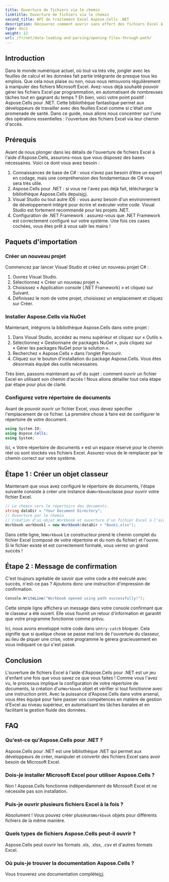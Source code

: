 ```yaml
---
title: Ouverture de fichiers via le chemin
linktitle: Ouverture de fichiers via le chemin
second_title: API de traitement Excel Aspose.Cells .NET
description: Découvrez comment ouvrir sans effort des fichiers Excel à l'aide d'Aspose.Cells pour .NET avec ce guide détaillé étape par étape.
type: docs
weight: 12
url: /fr/net/data-loading-and-parsing/opening-files-through-path/
---
```

## Introduction
Dans le monde numérique actuel, où tout va très vite, jongler avec les feuilles de calcul et les données fait partie intégrante de presque tous les emplois. Que cela nous plaise ou non, nous nous retrouvons régulièrement à manipuler des fichiers Microsoft Excel. Avez-vous déjà souhaité pouvoir gérer les fichiers Excel par programmation, en automatisant de nombreuses tâches tout en gagnant du temps ? Eh bien, voici votre point positif : Aspose.Cells pour .NET. Cette bibliothèque fantastique permet aux développeurs de travailler avec des feuilles Excel comme si c'était une promenade de santé. Dans ce guide, nous allons nous concentrer sur l'une des opérations essentielles : l'ouverture des fichiers Excel via leur chemin d'accès.
## Prérequis
 
Avant de nous plonger dans les détails de l'ouverture de fichiers Excel à l'aide d'Aspose.Cells, assurons-nous que vous disposez des bases nécessaires. Voici ce dont vous avez besoin :
1. Connaissances de base de C# : vous n’avez pas besoin d’être un expert en codage, mais une compréhension des fondamentaux de C# vous sera très utile.
2.  Aspose.Cells pour .NET : si vous ne l'avez pas déjà fait, téléchargez la bibliothèque Aspose.Cells depuis[ici](https://releases.aspose.com/cells/net/).
3. Visual Studio ou tout autre IDE : vous aurez besoin d'un environnement de développement intégré pour écrire et exécuter votre code. Visual Studio est fortement recommandé pour les projets .NET.
4. Configuration de .NET Framework : assurez-vous que .NET Framework est correctement configuré sur votre système.
Une fois ces cases cochées, vous êtes prêt à vous salir les mains !
## Paquets d'importation
### Créer un nouveau projet
Commencez par lancer Visual Studio et créez un nouveau projet C# :
1. Ouvrez Visual Studio.
2. Sélectionnez « Créer un nouveau projet ».
3. Choisissez « Application console (.NET Framework) » et cliquez sur Suivant.
4. Définissez le nom de votre projet, choisissez un emplacement et cliquez sur Créer.
### Installer Aspose.Cells via NuGet
Maintenant, intégrons la bibliothèque Aspose.Cells dans votre projet :
1. Dans Visual Studio, accédez au menu supérieur et cliquez sur « Outils ».
2. Sélectionnez « Gestionnaire de packages NuGet », puis cliquez sur « Gérer les packages NuGet pour la solution ».
3. Recherchez « Aspose.Cells » dans l’onglet Parcourir.
4. Cliquez sur le bouton d'installation du package Aspose.Cells. 
Vous êtes désormais équipé des outils nécessaires.

Très bien, passons maintenant au vif du sujet : comment ouvrir un fichier Excel en utilisant son chemin d'accès ! Nous allons détailler tout cela étape par étape pour plus de clarté.
### Configurez votre répertoire de documents
Avant de pouvoir ouvrir un fichier Excel, vous devez spécifier l'emplacement de ce fichier. La première chose à faire est de configurer le répertoire de votre document.

```csharp
using System.IO;
using Aspose.Cells;
using System;
```

Ici, « Votre répertoire de documents » est un espace réservé pour le chemin réel où sont stockés vos fichiers Excel. Assurez-vous de le remplacer par le chemin correct sur votre système. 
## Étape 1 : Créer un objet classeur 
 Maintenant que vous avez configuré le répertoire de documents, l'étape suivante consiste à créer une instance du`Workbook`classe pour ouvrir votre fichier Excel.

```csharp
// Le chemin vers le répertoire des documents.
string dataDir = "Your Document Directory";
// Ouverture par le chemin
// Création d'un objet Workbook et ouverture d'un fichier Excel à l'aide de son chemin d'accès
Workbook workbook1 = new Workbook(dataDir + "Book1.xlsx");
```

 Dans cette ligne, le`Workbook` Le constructeur prend le chemin complet du fichier Excel (composé de votre répertoire et du nom du fichier) et l'ouvre. Si le fichier existe et est correctement formaté, vous verrez un grand succès !
## Étape 2 : Message de confirmation
C'est toujours agréable de savoir que votre code a été exécuté avec succès, n'est-ce pas ? Ajoutons donc une instruction d'impression de confirmation.

```csharp
Console.WriteLine("Workbook opened using path successfully!");
```

Cette simple ligne affichera un message dans votre console confirmant que le classeur a été ouvert. Elle vous fournit un retour d'information et garantit que votre programme fonctionne comme prévu.

 Ici, nous avons enveloppé notre code dans un`try-catch` bloquer. Cela signifie que si quelque chose se passe mal lors de l'ouverture du classeur, au lieu de piquer une crise, votre programme le gérera gracieusement en vous indiquant ce qui s'est passé.
## Conclusion
L'ouverture de fichiers Excel à l'aide d'Aspose.Cells pour .NET est un jeu d'enfant une fois que vous savez ce que vous faites ! Comme vous l'avez vu, le processus implique la configuration de votre répertoire de documents, la création d'un`Workbook` objet et vérifier si tout fonctionne avec une instruction print. Avec la puissance d'Aspose.Cells dans votre arsenal, vous êtes équipé pour faire passer vos compétences en matière de gestion d'Excel au niveau supérieur, en automatisant les tâches banales et en facilitant la gestion fluide des données.
## FAQ
### Qu'est-ce qu'Aspose.Cells pour .NET ?
Aspose.Cells pour .NET est une bibliothèque .NET qui permet aux développeurs de créer, manipuler et convertir des fichiers Excel sans avoir besoin de Microsoft Excel.
### Dois-je installer Microsoft Excel pour utiliser Aspose.Cells ?
Non ! Aspose.Cells fonctionne indépendamment de Microsoft Excel et ne nécessite pas son installation.
### Puis-je ouvrir plusieurs fichiers Excel à la fois ?
 Absolument ! Vous pouvez créer plusieurs`Workbook` objets pour différents fichiers de la même manière.
### Quels types de fichiers Aspose.Cells peut-il ouvrir ?
Aspose.Cells peut ouvrir les formats .xls, .xlsx, .csv et d'autres formats Excel.
### Où puis-je trouver la documentation Aspose.Cells ?
Vous trouverez une documentation complète[ici](https://reference.aspose.com/cells/net/).